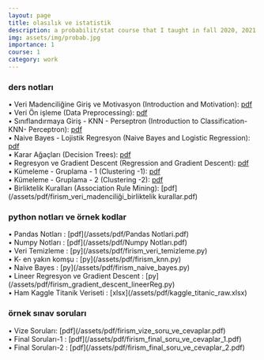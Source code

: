 ```yaml
---
layout: page
title: olasılık ve istatistik
description: a probabilit/stat course that I taught in fall 2020, 2021 and 2022
img: assets/img/probab.jpg
importance: 1
course: 1 
category: work
---
```


<h3>ders notları</h3>

  &#8226; Veri Madenciliğine Giriş ve Motivasyon (Introduction and Motivation): [pdf](/assets/pdf/firism_veri_madenciliği_giris_motivasyon.pdf) <br />
 &#8226; Veri Ön işleme (Data Preprocessing):  [pdf](/assets/pdf/firism_veri_madenciliği_veri_önişleme.pdf) <br />
   &#8226; Sınıflandırmaya Giriş - KNN - Perseptron (Introduction to Classification- KNN- Perceptron): [pdf](/assets/pdf/firism_veri_madenciliği_siniflandirmaya_giris_knn_perseptron.pdf)<br />
 &#8226; Naive Bayes - Lojistik Regresyon (Naive Bayes and Logistic Regression): [pdf](/assets/pdf/firism_veri_madenciliği_naive_bayes_lojistik_regresyon.pdf)<br /> 
  &#8226;  Karar Ağaçları (Decision Trees): [pdf](/assets/pdf/firism_veri_madenciliği_karar_agaclari.pdf)<br /> 
 &#8226; Regresyon ve Gradient Descent (Regression and Gradient Descent): [pdf](/assets/pdf/firism_veri_madenciliği_regresyon_gradient_descent.pdf)<br />
  &#8226; Kümeleme - Gruplama - 1 (Clustering -1): [pdf](/assets/pdf/firism_veri_madenciliği_kümeleme_gruplama.pdf)<br />
   &#8226; Kümeleme - Gruplama - 2 (Clustering -2): [pdf](/assets/pdf/firism_veri_madenciliği_kümeleme_gruplama_2.pdf)<br />
  &#8226; Birliktelik Kuralları (Association Rule Mining): [pdf](/assets/pdf/firism_veri_madenciliği_birliktelik kurallar.pdf)<br />

  

<h3>python notları ve  örnek kodlar </h3>
 &#8226; Pandas Notları : [pdf](/assets/pdf/Pandas Notlari.pdf) <br />
  &#8226; Numpy Notları : [pdf](/assets/pdf/Numpy Notları.pdf) <br />
  &#8226; Veri Temizleme : [py](/assets/pdf/firism_veri_temizleme.py) <br />
  &#8226; K- en yakın komşu : [py](/assets/pdf/firism_knn.py) <br />
   &#8226; Naive Bayes  : [py](/assets/pdf/firism_naive_bayes.py) <br />
    &#8226; Lineer Regresyon ve Gradient Descent : [py](/assets/pdf/firism_gradient_descent_lineerReg.py) <br />
  &#8226; Ham Kaggle Titanik Veriseti : [xlsx](/assets/pdf/kaggle_titanic_raw.xlsx) <br />
  

<h3>örnek sınav soruları</h3>
 &#8226; Vize Soruları: [pdf](/assets/pdf/firism_vize_soru_ve_cevaplar.pdf) <br />
  &#8226; Final Soruları-1 : [pdf](/assets/pdf/firism_final_soru_ve_cevaplar_1.pdf) <br />
   &#8226; Final Soruları-2 : [pdf](/assets/pdf/firism_final_soru_ve_cevaplar_2.pdf) <br />



  

